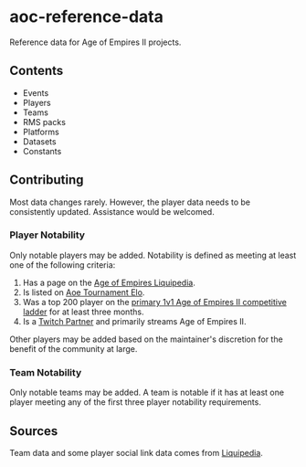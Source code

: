 # aoc-reference-data

Reference data for Age of Empires II projects.

## Contents

- Events
- Players
- Teams
- RMS packs
- Platforms
- Datasets
- Constants

## Contributing

Most data changes rarely. However, the player data needs to be consistently updated. Assistance would be welcomed.

### Player Notability

Only notable players may be added. Notability is defined as meeting at least one of the following criteria:

1. Has a page on the [Age of Empires Liquipedia](https://liquipedia.net/ageofempires/Main_Page).
1. Is listed on [Aoe Tournament Elo](https://aoe-elo.com/).
1. Was a top 200 player on the [primary 1v1 Age of Empires II competitive ladder](https://aoe2.net/#aoe2de-leaderboard-rm-1v1) for at least three months.
1. Is a [Twitch Partner](https://www.twitch.tv/p/partners/) and primarily streams Age of Empires II.

Other players may be added based on the maintainer's discretion for the benefit of the community at large.

### Team Notability

Only notable teams may be added. A team is notable if it has at least one player meeting any of the first three player notability requirements.

## Sources

Team data and some player social link data comes from [Liquipedia](https://liquipedia.net/ageofempires/Main_Page).
